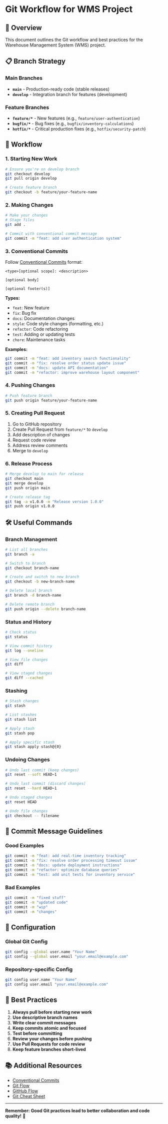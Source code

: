 # Git Workflow for WMS Project

## 🎯 Overview

This document outlines the Git workflow and best practices for the Warehouse Management System (WMS) project.

## 📋 Branch Strategy

### Main Branches

- **`main`** - Production-ready code (stable releases)
- **`develop`** - Integration branch for features (development)

### Feature Branches

- **`feature/*`** - New features (e.g., `feature/user-authentication`)
- **`bugfix/*`** - Bug fixes (e.g., `bugfix/inventory-calculations`)
- **`hotfix/*`** - Critical production fixes (e.g., `hotfix/security-patch`)

## 🔄 Workflow

### 1. Starting New Work

```bash
# Ensure you're on develop branch
git checkout develop
git pull origin develop

# Create feature branch
git checkout -b feature/your-feature-name
```

### 2. Making Changes

```bash
# Make your changes
# Stage files
git add .

# Commit with conventional commit message
git commit -m "feat: add user authentication system"
```

### 3. Conventional Commits

Follow [Conventional Commits](https://www.conventionalcommits.org/) format:

```
<type>[optional scope]: <description>

[optional body]

[optional footer(s)]
```

**Types:**
- `feat`: New feature
- `fix`: Bug fix
- `docs`: Documentation changes
- `style`: Code style changes (formatting, etc.)
- `refactor`: Code refactoring
- `test`: Adding or updating tests
- `chore`: Maintenance tasks

**Examples:**
```bash
git commit -m "feat: add inventory search functionality"
git commit -m "fix: resolve order status update issue"
git commit -m "docs: update API documentation"
git commit -m "refactor: improve warehouse layout component"
```

### 4. Pushing Changes

```bash
# Push feature branch
git push origin feature/your-feature-name
```

### 5. Creating Pull Request

1. Go to GitHub repository
2. Create Pull Request from `feature/*` to `develop`
3. Add description of changes
4. Request code review
5. Address review comments
6. Merge to `develop`

### 6. Release Process

```bash
# Merge develop to main for release
git checkout main
git merge develop
git push origin main

# Create release tag
git tag -a v1.0.0 -m "Release version 1.0.0"
git push origin v1.0.0
```

## 🛠️ Useful Commands

### Branch Management

```bash
# List all branches
git branch -a

# Switch to branch
git checkout branch-name

# Create and switch to new branch
git checkout -b new-branch-name

# Delete local branch
git branch -d branch-name

# Delete remote branch
git push origin --delete branch-name
```

### Status and History

```bash
# Check status
git status

# View commit history
git log --oneline

# View file changes
git diff

# View staged changes
git diff --cached
```

### Stashing

```bash
# Stash changes
git stash

# List stashes
git stash list

# Apply stash
git stash pop

# Apply specific stash
git stash apply stash@{0}
```

### Undoing Changes

```bash
# Undo last commit (keep changes)
git reset --soft HEAD~1

# Undo last commit (discard changes)
git reset --hard HEAD~1

# Undo staged changes
git reset HEAD

# Undo file changes
git checkout -- filename
```

## 📝 Commit Message Guidelines

### Good Examples

```bash
git commit -m "feat: add real-time inventory tracking"
git commit -m "fix: resolve order processing timeout issue"
git commit -m "docs: update deployment instructions"
git commit -m "refactor: optimize database queries"
git commit -m "test: add unit tests for inventory service"
```

### Bad Examples

```bash
git commit -m "fixed stuff"
git commit -m "updated code"
git commit -m "wip"
git commit -m "changes"
```

## 🔧 Configuration

### Global Git Config

```bash
git config --global user.name "Your Name"
git config --global user.email "your.email@example.com"
```

### Repository-specific Config

```bash
git config user.name "Your Name"
git config user.email "your.email@example.com"
```

## 🚨 Best Practices

1. **Always pull before starting new work**
2. **Use descriptive branch names**
3. **Write clear commit messages**
4. **Keep commits atomic and focused**
5. **Test before committing**
6. **Review your changes before pushing**
7. **Use Pull Requests for code review**
8. **Keep feature branches short-lived**

## 📚 Additional Resources

- [Conventional Commits](https://www.conventionalcommits.org/)
- [Git Flow](https://nvie.com/posts/a-successful-git-branching-model/)
- [GitHub Flow](https://guides.github.com/introduction/flow/)
- [Git Cheat Sheet](https://education.github.com/git-cheat-sheet-education.pdf)

---

**Remember: Good Git practices lead to better collaboration and code quality!** 🚀 
